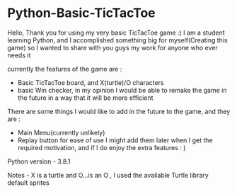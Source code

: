 # Python-Basic-TicTacToe
Hello, Thank you for using my very basic TicTacToe game :)
I am a student learning Python, and I accomplished something big for myself(Creating this game) so I wanted to share with you guys my work for anyone who ever needs it

currently the features of the game are :
* Basic TicTacToe board, and X(turtle)/O characters
* basic Win checker, in my opinion I would be able to remake the game in the future in a way that it will be more efficient 

There are some things I would like to add in the future to the game, and they are :
* Main Menu(currently unlikely)
* Replay button for ease of use
I might add them later when I get the required motivation, and if I do enjoy the extra features : )

Python version - 3.8.1

Notes - X is a turtle and O...is an O , I used the available Turtle library default sprites
